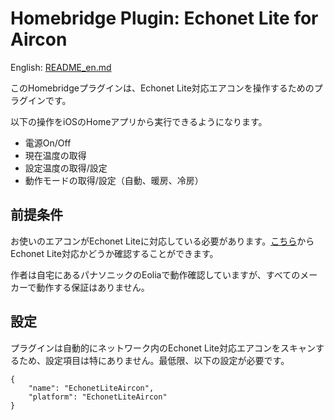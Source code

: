 # Homebridge Plugin: Echonet Lite for Aircon

English: [README_en.md](https://github.com/hamkichi/homebridge-echonet-lite-eolia/blob/master/README_en.md)

このHomebridgeプラグインは、Echonet Lite対応エアコンを操作するためのプラグインです。

以下の操作をiOSのHomeアプリから実行できるようになります。

- 電源On/Off
- 現在温度の取得
- 設定温度の取得/設定
- 動作モードの取得/設定（自動、暖房、冷房）

## 前提条件

お使いのエアコンがEchonet Liteに対応している必要があります。[こちら](https://panasonic.jp/aircon/hems/list.html)からEchonet Lite対応かどうか確認することができます。

作者は自宅にあるパナソニックのEoliaで動作確認していますが、すべてのメーカーで動作する保証はありません。

## 設定
プラグインは自動的にネットワーク内のEchonet Lite対応エアコンをスキャンするため、設定項目は特にありません。最低限、以下の設定が必要です。

```
{
    "name": "EchonetLiteAircon",
    "platform": "EchonetLiteAircon"
}
```
